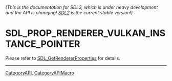 ###### (This is the documentation for SDL3, which is under heavy development and the API is changing! [SDL2](https://wiki.libsdl.org/SDL2/) is the current stable version!)
# SDL_PROP_RENDERER_VULKAN_INSTANCE_POINTER

Please refer to [SDL_GetRendererProperties](SDL_GetRendererProperties) for details.

----
[CategoryAPI](CategoryAPI), [CategoryAPIMacro](CategoryAPIMacro)


